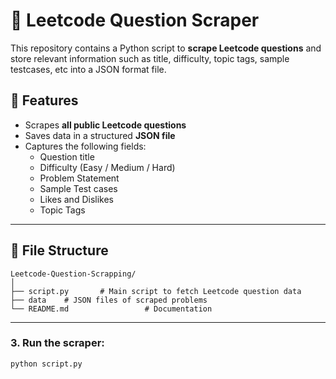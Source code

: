 # 📘 Leetcode Question Scraper

This repository contains a Python script to **scrape Leetcode questions** and store relevant information such as title, difficulty, topic tags, sample testcases, etc into a JSON format file.

## 🚀 Features

- Scrapes **all public Leetcode questions**
- Saves data in a structured **JSON file**
- Captures the following fields:
  - Question title
  - Difficulty (Easy / Medium / Hard)
  - Problem Statement
  - Sample Test cases
  - Likes and Dislikes
  - Topic Tags

---

## 📂 File Structure
```
Leetcode-Question-Scrapping/
│
├── script.py       # Main script to fetch Leetcode question data
├── data    # JSON files of scraped problems
└── README.md                 # Documentation
```

---
### 3. Run the scraper:
```bash
python script.py
```
